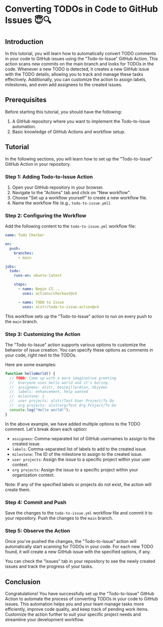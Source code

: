 # Converting TODOs in Code to GitHub Issues 😇🔍

## Introduction

In this tutorial, you will learn how to automatically convert TODO comments in your code to GitHub issues using the "Todo-to-Issue" GitHub Action. This action scans new commits on the main branch and looks for TODOs in the code. Whenever a new TODO is detected, it creates a new GitHub issue with the TODO details, allowing you to track and manage these tasks effectively. Additionally, you can customize the action to assign labels, milestones, and even add assignees to the created issues.

## Prerequisites

Before starting this tutorial, you should have the following:

1. A GitHub repository where you want to implement the Todo-to-Issue automation.
2. Basic knowledge of GitHub Actions and workflow setup.

## Tutorial

In the following sections, you will learn how to set up the "Todo-to-Issue" GitHub Action in your repository.

### Step 1: Adding Todo-to-Issue Action

1. Open your GitHub repository in your browser.
2. Navigate to the "Actions" tab and click on "New workflow".
3. Choose "Set up a workflow yourself" to create a new workflow file.
4. Name the workflow file (e.g., `todo-to-issue.yml`).

### Step 2: Configuring the Workflow

Add the following content to the `todo-to-issue.yml` workflow file:

```yaml
name: Todo Checker

on:
  push:
    branches:
      - main

jobs:
  todo:
    runs-on: ubuntu-latest

    steps:
      - name: Begin CI...
        uses: actions/checkout@v3

      - name: TODO to Issue
        uses: alstr/todo-to-issue-action@v4
```

This workflow sets up the "Todo-to-Issue" action to run on every push to the `main` branch.

### Step 3: Customizing the Action

The "Todo-to-Issue" action supports various options to customize the behavior of issue creation. You can specify these options as comments in your code, right next to the TODOs.

Here are some examples:

```typescript
function helloWorld() {
  // TODO: Come up with a more imaginative greeting
  //  Everyone uses hello world and it's boring.
  //  assignees: alstr, bouteillerAlan, hbjydev
  //  labels: enhancement, help wanted
  //  milestone: 1
  //  user projects: alstr/Test User Project/To Do
  //  org projects: alstrorg/Test Org Project/To Do
  console.log("Hello world!");
}
```

In the above example, we have added multiple options to the TODO comment. Let's break down each option:

- `assignees`: Comma-separated list of GitHub usernames to assign to the created issue.
- `labels`: Comma-separated list of labels to add to the created issue.
- `milestone`: The ID of the milestone to assign to the created issue.
- `user projects`: Assign the issue to a specific project within your user context.
- `org projects`: Assign the issue to a specific project within your organization context.

Note: If any of the specified labels or projects do not exist, the action will create them.

### Step 4: Commit and Push

Save the changes to the `todo-to-issue.yml` workflow file and commit it to your repository. Push the changes to the `main` branch.

### Step 5: Observe the Action

Once you've pushed the changes, the "Todo-to-Issue" action will automatically start scanning for TODOs in your code. For each new TODO found, it will create a new GitHub issue with the specified options, if any.

You can check the "Issues" tab in your repository to see the newly created issues and track the progress of your tasks.

## Conclusion

Congratulations! You have successfully set up the "Todo-to-Issue" GitHub Action to automate the process of converting TODOs in your code to GitHub issues. This automation helps you and your team manage tasks more efficiently, improve code quality, and keep track of pending work items. Customize the action further to suit your specific project needs and streamline your development workflow.
